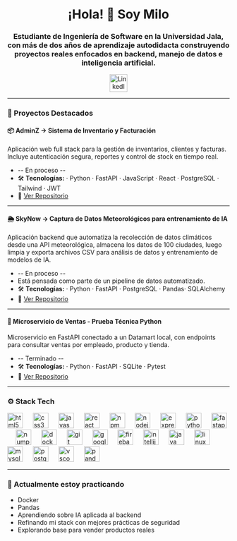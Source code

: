 <h1 align="center">¡Hola! 👋 Soy Milo</h1>

<h3 align="center">
Estudiante de Ingeniería de Software en la Universidad Jala, con más de dos años de aprendizaje autodidacta construyendo proyectos reales enfocados en backend, manejo de datos e inteligencia artificial.
</h3>

<p align="center">
  <a href="https://www.linkedin.com/in/xpr07/" target="_blank">
    <img src="https://raw.githubusercontent.com/maurodesouza/profile-readme-generator/master/src/assets/icons/social/linkedin/default.svg" width="40" alt="LinkedIn" />
  </a>
</p>

---

### 🚀 Proyectos Destacados

#### 📦 AdminZ -> Sistema de Inventario y Facturación
Aplicación web full stack para la gestión de inventarios, clientes y facturas. Incluye autenticación segura, reportes y control de stock en tiempo real.
- -- En proceso --
- 🛠️ **Tecnologías:** · Python · FastAPI · JavaScript · React · PostgreSQL · Tailwind · JWT
- 🔗 [Ver Repositorio](https://github.com/Zp07/AdminZ)

---

#### 🌦️ SkyNow ->  Captura de Datos Meteorológicos para entrenamiento de IA
Aplicación backend que automatiza la recolección de datos climáticos desde una API meteorológica, almacena los datos de 100 ciudades, luego limpia y exporta archivos CSV para análisis de datos y entrenamiento de modelos de IA.
- -- En proceso --
- Está pensada como parte de un pipeline de datos automatizado.
- 🛠️ **Tecnologías:** · Python · FastAPI · PostgreSQL · Pandas· SQLAlchemy 
- 🔗 [Ver Repositorio](https://github.com/Zp07/Skynow)

---

#### 🧪 Microservicio de Ventas - Prueba Técnica Python
Microservicio en FastAPI conectado a un Datamart local, con endpoints para consultar ventas por empleado, producto y tienda.
- -- Terminado --
- 🛠️ **Tecnologías:** · Python · FastAPI · SQLite · Pytest
- 🔗 [Ver Repositorio](https://github.com/Zp07/Prueba_Tecnica_Python)

---


### ⚙️ Stack Tech
<div background="rgba(0, 0, 0, 0)" padding="15" border-radius="10">
  <img src="https://cdn.jsdelivr.net/gh/devicons/devicon/icons/html5/html5-original.svg" height="35" alt="html5 logo"  />
  <img width="15" />
  <img src="https://cdn.jsdelivr.net/gh/devicons/devicon/icons/css3/css3-original.svg" height="35" alt="css3 logo"  />
  <img width="15" />
  <img src="https://cdn.jsdelivr.net/gh/devicons/devicon/icons/javascript/javascript-original.svg" height="35" alt="javascript logo"  />
  <img width="15" />
  <img src="https://cdn.jsdelivr.net/gh/devicons/devicon/icons/react/react-original.svg" height="35" alt="react logo"  />
  <img width="15" />
  <img src="https://cdn.jsdelivr.net/gh/devicons/devicon/icons/npm/npm-original-wordmark.svg" height="35" alt="npm logo"  />
  <img width="15" />
  <img src="https://cdn.jsdelivr.net/gh/devicons/devicon/icons/nodejs/nodejs-original.svg" height="35" alt="nodejs logo"  />
  <img width="15" />
  <img src="https://cdn.jsdelivr.net/gh/devicons/devicon/icons/express/express-original.svg" height="35" alt="express logo"  />
  <img width="15" />
  <img src="https://cdn.jsdelivr.net/gh/devicons/devicon/icons/python/python-original.svg" height="35" alt="python logo"  />
  <img width="15" />
  <img src="https://cdn.jsdelivr.net/gh/devicons/devicon/icons/fastapi/fastapi-original.svg" height="35" alt="fastapi logo"  />
  <img width="15" />
  <img src="https://cdn.jsdelivr.net/gh/devicons/devicon/icons/numpy/numpy-original.svg" height="35" alt="numpy logo"  />
  <img width="15" />
  <img src="https://cdn.jsdelivr.net/gh/devicons/devicon/icons/docker/docker-original.svg" height="35" alt="docker logo"  />
  <img width="15" />
  <img src="https://cdn.jsdelivr.net/gh/devicons/devicon/icons/git/git-original.svg" height="35" alt="git logo"  />
  <img width="15" />
  <img src="https://cdn.jsdelivr.net/gh/devicons/devicon/icons/googlecloud/googlecloud-original.svg" height="35" alt="googlecloud logo"  />
  <img width="15" />
  <img src="https://cdn.jsdelivr.net/gh/devicons/devicon/icons/firebase/firebase-plain.svg" height="35" alt="firebase logo"  />
  <img width="15" />
  <img src="https://cdn.jsdelivr.net/gh/devicons/devicon/icons/intellij/intellij-original.svg" height="35" alt="intellij logo"  />
  <img width="15" />
  <img src="https://cdn.jsdelivr.net/gh/devicons/devicon/icons/java/java-original.svg" height="35" alt="java logo"  />
  <img width="15" />
  <img src="https://cdn.jsdelivr.net/gh/devicons/devicon/icons/linux/linux-original.svg" height="35" alt="linux logo"  />
  <img width="15" />
  <img src="https://cdn.jsdelivr.net/gh/devicons/devicon/icons/mysql/mysql-original.svg" height="35" alt="mysql logo"  />
  <img width="15" />
  <img src="https://cdn.jsdelivr.net/gh/devicons/devicon/icons/postgresql/postgresql-original.svg" height="35" alt="postgresql logo"  />
  <img width="15" />
  <img src="https://cdn.jsdelivr.net/gh/devicons/devicon/icons/vscode/vscode-original.svg" height="35" alt="vscode logo"  />
  <img width="15" />
  <img src="https://cdn.jsdelivr.net/gh/devicons/devicon/icons/pandas/pandas-original.svg" height="35" alt="pandas logo"  />
</div>

---

### 🧠 Actualmente estoy practicando
- Docker
- Pandas
- Aprendiendo sobre IA aplicada al backend
- Refinando mi stack con mejores prácticas de seguridad
- Explorando base para vender productos reales
